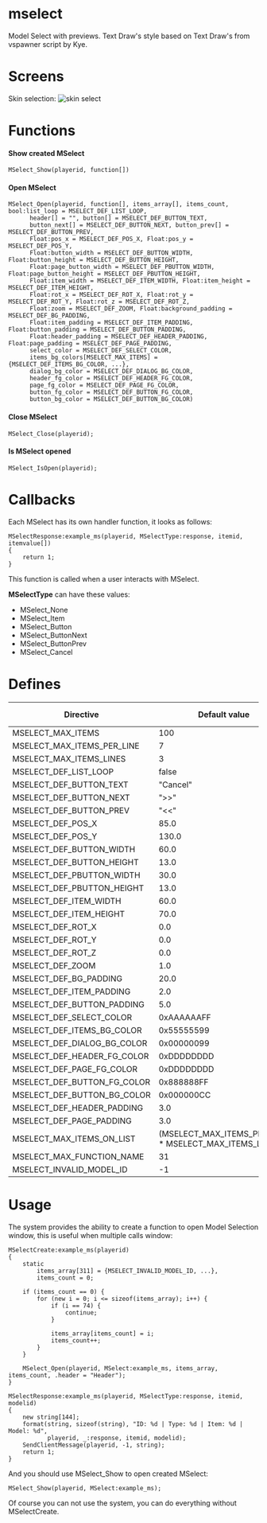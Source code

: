 # mselect
Model Select with previews. Text Draw's style based on Text Draw's from vspawner script by Kye.

# Screens
Skin selection:
![skin select](https://cloud.githubusercontent.com/assets/1020099/18995206/d367e8d4-8733-11e6-8392-68e3f49110ca.jpg)

# Functions
#### Show created MSelect
```Pawn
MSelect_Show(playerid, function[])
```

#### Open MSelect
```Pawn
MSelect_Open(playerid, function[], items_array[], items_count, bool:list_loop = MSELECT_DEF_LIST_LOOP,
      header[] = "", button[] = MSELECT_DEF_BUTTON_TEXT,
      button_next[] = MSELECT_DEF_BUTTON_NEXT, button_prev[] = MSELECT_DEF_BUTTON_PREV,
      Float:pos_x = MSELECT_DEF_POS_X, Float:pos_y = MSELECT_DEF_POS_Y,
      Float:button_width = MSELECT_DEF_BUTTON_WIDTH, Float:button_height = MSELECT_DEF_BUTTON_HEIGHT,
      Float:page_button_width = MSELECT_DEF_PBUTTON_WIDTH, Float:page_button_height = MSELECT_DEF_PBUTTON_HEIGHT,
      Float:item_width = MSELECT_DEF_ITEM_WIDTH, Float:item_height = MSELECT_DEF_ITEM_HEIGHT,
      Float:rot_x = MSELECT_DEF_ROT_X, Float:rot_y = MSELECT_DEF_ROT_Y, Float:rot_z = MSELECT_DEF_ROT_Z,
      Float:zoom = MSELECT_DEF_ZOOM, Float:background_padding = MSELECT_DEF_BG_PADDING,
      Float:item_padding = MSELECT_DEF_ITEM_PADDING, Float:button_padding = MSELECT_DEF_BUTTON_PADDING,
      Float:header_padding = MSELECT_DEF_HEADER_PADDING, Float:page_padding = MSELECT_DEF_PAGE_PADDING,
      select_color = MSELECT_DEF_SELECT_COLOR,
      items_bg_colors[MSELECT_MAX_ITEMS] = {MSELECT_DEF_ITEMS_BG_COLOR, ...},
      dialog_bg_color = MSELECT_DEF_DIALOG_BG_COLOR,
      header_fg_color = MSELECT_DEF_HEADER_FG_COLOR,
      page_fg_color = MSELECT_DEF_PAGE_FG_COLOR,
      button_fg_color = MSELECT_DEF_BUTTON_FG_COLOR,
      button_bg_color = MSELECT_DEF_BUTTON_BG_COLOR)
```

#### Close MSelect
```Pawn
MSelect_Close(playerid);
```

#### Is MSelect opened
```Pawn
MSelect_IsOpen(playerid);
```

# Callbacks
Each MSelect has its own handler function, it looks as follows:
```Pawn
MSelectResponse:example_ms(playerid, MSelectType:response, itemid, itemvalue[])
{
    return 1;
}
```
This function is called when a user interacts with MSelect.

**MSelectType** can have these values:
- MSelect_None
- MSelect_Item
- MSelect_Button
- MSelect_ButtonNext
- MSelect_ButtonPrev
- MSelect_Cancel

# Defines
Directive | Default value | Can be redefined
----------|---------------|------------
MSELECT_MAX_ITEMS | 100 | yes
MSELECT_MAX_ITEMS_PER_LINE | 7 | yes
MSELECT_MAX_ITEMS_LINES | 3 | yes
MSELECT_DEF_LIST_LOOP | false | yes
MSELECT_DEF_BUTTON_TEXT | "Cancel" | yes
MSELECT_DEF_BUTTON_NEXT | ">>" | yes
MSELECT_DEF_BUTTON_PREV | "<<" | yes
MSELECT_DEF_POS_X | 85.0 | yes
MSELECT_DEF_POS_Y | 130.0 | yes
MSELECT_DEF_BUTTON_WIDTH | 60.0 | yes
MSELECT_DEF_BUTTON_HEIGHT | 13.0 | yes
MSELECT_DEF_PBUTTON_WIDTH | 30.0 | yes
MSELECT_DEF_PBUTTON_HEIGHT | 13.0 | yes
MSELECT_DEF_ITEM_WIDTH | 60.0 | yes
MSELECT_DEF_ITEM_HEIGHT | 70.0 | yes
MSELECT_DEF_ROT_X | 0.0 | yes
MSELECT_DEF_ROT_Y | 0.0 | yes
MSELECT_DEF_ROT_Z | 0.0 | yes
MSELECT_DEF_ZOOM | 1.0 | yes
MSELECT_DEF_BG_PADDING | 20.0 | yes
MSELECT_DEF_ITEM_PADDING | 2.0 | yes
MSELECT_DEF_BUTTON_PADDING | 5.0 | yes
MSELECT_DEF_SELECT_COLOR | 0xAAAAAAFF | yes
MSELECT_DEF_ITEMS_BG_COLOR | 0x55555599 | yes
MSELECT_DEF_DIALOG_BG_COLOR | 0x00000099 | yes
MSELECT_DEF_HEADER_FG_COLOR | 0xDDDDDDDD | yes
MSELECT_DEF_PAGE_FG_COLOR | 0xDDDDDDDD | yes
MSELECT_DEF_BUTTON_FG_COLOR | 0x888888FF | yes
MSELECT_DEF_BUTTON_BG_COLOR | 0x000000CC | yes
MSELECT_DEF_HEADER_PADDING | 3.0 | yes
MSELECT_DEF_PAGE_PADDING | 3.0 | yes
MSELECT_MAX_ITEMS_ON_LIST | (MSELECT_MAX_ITEMS_PER_LINE * MSELECT_MAX_ITEMS_LINES) | no
MSELECT_MAX_FUNCTION_NAME | 31 | no
MSELECT_INVALID_MODEL_ID |  -1 | no

# Usage
The system provides the ability to create a function to open Model Selection window, this is useful when multiple calls window:
```Pawn
MSelectCreate:example_ms(playerid)
{
	static
		items_array[311] = {MSELECT_INVALID_MODEL_ID, ...},
		items_count = 0;

	if (items_count == 0) {
		for (new i = 0; i <= sizeof(items_array); i++) {
			if (i == 74) {
				continue;
			}

			items_array[items_count] = i;
			items_count++;
		}
	}

	MSelect_Open(playerid, MSelect:example_ms, items_array, items_count, .header = "Header");
}

MSelectResponse:example_ms(playerid, MSelectType:response, itemid, modelid)
{
	new string[144];
	format(string, sizeof(string), "ID: %d | Type: %d | Item: %d | Model: %d",
	       playerid, _:response, itemid, modelid);
	SendClientMessage(playerid, -1, string);
	return 1;
}
```
And you should use MSelect_Show to open created MSelect:
```Pawn
MSelect_Show(playerid, MSelect:example_ms);
```
Of course you can not use the system, you can do everything without MSelectCreate.
